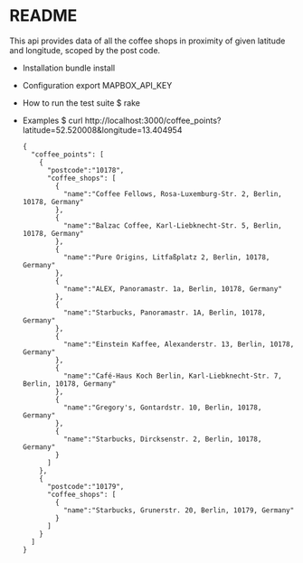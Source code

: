 # README

This api provides data of all the coffee shops in proximity of given latitude and longitude, scoped by the post code.

* Installation
  bundle install

* Configuration
  export MAPBOX_API_KEY

* How to run the test suite
  $ rake

* Examples
  $ curl http://localhost:3000/coffee_points?latitude=52.520008&longitude=13.404954

  ```
  {
    "coffee_points": [
      {
        "postcode":"10178",
        "coffee_shops": [
          {
            "name":"Coffee Fellows, Rosa-Luxemburg-Str. 2, Berlin, 10178, Germany"
          },
          {
            "name":"Balzac Coffee, Karl-Liebknecht-Str. 5, Berlin, 10178, Germany"
          },
          {
            "name":"Pure Origins, Litfaßplatz 2, Berlin, 10178, Germany"
          },
          {
            "name":"ALEX, Panoramastr. 1a, Berlin, 10178, Germany"
          },
          {
            "name":"Starbucks, Panoramastr. 1A, Berlin, 10178, Germany"
          },
          {
            "name":"Einstein Kaffee, Alexanderstr. 13, Berlin, 10178, Germany"
          },
          {
            "name":"Café-Haus Koch Berlin, Karl-Liebknecht-Str. 7, Berlin, 10178, Germany"
          },
          {
            "name":"Gregory's, Gontardstr. 10, Berlin, 10178, Germany"
          },
          {
            "name":"Starbucks, Dircksenstr. 2, Berlin, 10178, Germany"
          }
        ]
      },
      {
        "postcode":"10179",
        "coffee_shops": [
          {
            "name":"Starbucks, Grunerstr. 20, Berlin, 10179, Germany"
          }
        ]
      }
    ]
  }
  ```